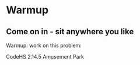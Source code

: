 
# Warmup

## Come on in - sit anywhere you like
Warmup: work on this problem:

CodeHS 2.14.5 Amusement Park
